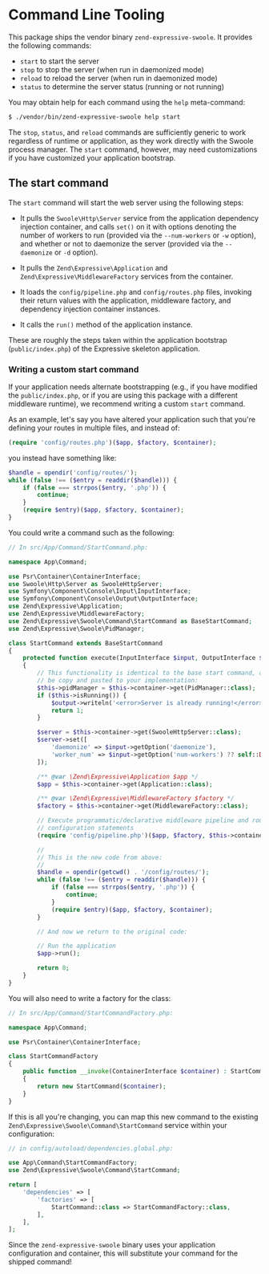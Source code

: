 # Command Line Tooling

This package ships the vendor binary `zend-expressive-swoole`. It provides the
following commands:

- `start` to start the server
- `stop` to stop the server (when run in daemonized mode)
- `reload` to reload the server (when run in daemonized mode)
- `status` to determine the server status (running or not running)

You may obtain help for each command using the `help` meta-command:

```bash
$ ./vendor/bin/zend-expressive-swoole help start
```

The `stop`, `status`, and `reload` commands are sufficiently generic to work
regardless of runtime or application, as they work directly with the Swoole
process manager. The `start` command, however, may need customizations if you
have customized your application bootstrap.

## The start command

The `start` command will start the web server using the following steps:

- It pulls the `Swoole\Http\Server` service from the application dependency
  injection container, and calls `set()` on it with options denoting the number
  of workers to run (provided via the `--num-workers` or `-w` option), and
  whether or not to daemonize the server (provided via the `--daemonize` or `-d`
  option).

- It pulls the `Zend\Expressive\Application` and
  `Zend\Expressive\MiddlewareFactory` services from the container.

- It loads the `config/pipeline.php` and `config/routes.php` files, invoking
  their return values with the application, middleware factory, and dependency
  injection container instances.

- It calls the `run()` method of the application instance.

These are roughly the steps taken within the application bootstrap
(`public/index.php`) of the Expressive skeleton application.

### Writing a custom start command

If your application needs alternate bootstrapping (e.g., if you have modified
the `public/index.php`, or if you are using this package with a different
middleware runtime), we recommend writing a custom `start` command.

As an example, let's say you have altered your application such that you're
defining your routes in multiple files, and instead of:

```php
(require 'config/routes.php')($app, $factory, $container);
```

you instead have something like:

```php
$handle = opendir('config/routes/');
while (false !== ($entry = readdir($handle))) {
    if (false === strrpos($entry, '.php')) {
        continue;
    }
    (require $entry)($app, $factory, $container);
}
```

You could write a command such as the following:

```php
// In src/App/Command/StartCommand.php:

namespace App\Command;

use Psr\Container\ContainerInterface;
use Swoole\Http\Server as SwooleHttpServer;
use Symfony\Component\Console\Input\InputInterface;
use Symfony\Component\Console\Output\OutputInterface;
use Zend\Expressive\Application;
use Zend\Expressive\MiddlewareFactory;
use Zend\Expressive\Swoole\Command\StartCommand as BaseStartCommand;
use Zend\Expressive\Swoole\PidManager;

class StartCommand extends BaseStartCommand
{
    protected function execute(InputInterface $input, OutputInterface $output) : int
    {
        // This functionality is identical to the base start command, and should
        // be copy and pasted to your implementation:
        $this->pidManager = $this->container->get(PidManager::class);
        if ($this->isRunning()) {
            $output->writeln('<error>Server is already running!</error>');
            return 1;
        }

        $server = $this->container->get(SwooleHttpServer::class);
        $server->set([
            'daemonize' => $input->getOption('daemonize'),
            'worker_num' => $input->getOption('num-workers') ?? self::DEFAULT_NUM_WORKERS,
        ]);

        /** @var \Zend\Expressive\Application $app */
        $app = $this->container->get(Application::class);

        /** @var \Zend\Expressive\MiddlewareFactory $factory */
        $factory = $this->container->get(MiddlewareFactory::class);

        // Execute programmatic/declarative middleware pipeline and routing
        // configuration statements
        (require 'config/pipeline.php')($app, $factory, $this->container);

        //
        // This is the new code from above:
        //
        $handle = opendir(getcwd() . '/config/routes/');
        while (false !== ($entry = readdir($handle))) {
            if (false === strrpos($entry, '.php')) {
                continue;
            }
            (require $entry)($app, $factory, $container);
        }

        // And now we return to the original code:

        // Run the application
        $app->run();

        return 0;
    }
}
```

You will also need to write a factory for the class:

```php
// In src/App/Command/StartCommandFactory.php:

namespace App\Command;

use Psr\Container\ContainerInterface;

class StartCommandFactory
{
    public function __invoke(ContainerInterface $container) : StartCommand
    {
        return new StartCommand($container);
    }
}
```

If this is all you're changing, you can map this new command to the existing
`Zend\Expressive\Swoole\Command\StartCommand` service within your configuration:

```php
// in config/autoload/dependencies.global.php:

use App\Command\StartCommandFactory;
use Zend\Expressive\Swoole\Command\StartCommand;

return [
    'dependencies' => [
        'factories' => [
            StartCommand::class => StartCommandFactory::class,
        ],
    ],
];
```

Since the `zend-expressive-swoole` binary uses your application configuration
and container, this will substitute your command for the shipped command!
